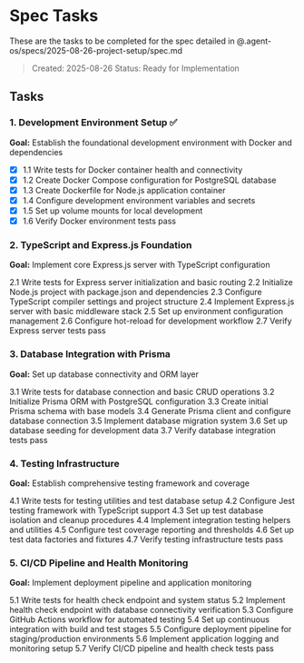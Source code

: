 # Spec Tasks

These are the tasks to be completed for the spec detailed in @.agent-os/specs/2025-08-26-project-setup/spec.md

> Created: 2025-08-26
> Status: Ready for Implementation

## Tasks

### 1. Development Environment Setup ✅

**Goal:** Establish the foundational development environment with Docker and dependencies

- [x] 1.1 Write tests for Docker container health and connectivity
- [x] 1.2 Create Docker Compose configuration for PostgreSQL database
- [x] 1.3 Create Dockerfile for Node.js application container
- [x] 1.4 Configure development environment variables and secrets
- [x] 1.5 Set up volume mounts for local development
- [x] 1.6 Verify Docker environment tests pass

### 2. TypeScript and Express.js Foundation

**Goal:** Implement core Express.js server with TypeScript configuration

2.1 Write tests for Express server initialization and basic routing
2.2 Initialize Node.js project with package.json and dependencies
2.3 Configure TypeScript compiler settings and project structure
2.4 Implement Express.js server with basic middleware stack
2.5 Set up environment configuration management
2.6 Configure hot-reload for development workflow
2.7 Verify Express server tests pass

### 3. Database Integration with Prisma

**Goal:** Set up database connectivity and ORM layer

3.1 Write tests for database connection and basic CRUD operations
3.2 Initialize Prisma ORM with PostgreSQL configuration
3.3 Create initial Prisma schema with base models
3.4 Generate Prisma client and configure database connection
3.5 Implement database migration system
3.6 Set up database seeding for development data
3.7 Verify database integration tests pass

### 4. Testing Infrastructure

**Goal:** Establish comprehensive testing framework and coverage

4.1 Write tests for testing utilities and test database setup
4.2 Configure Jest testing framework with TypeScript support
4.3 Set up test database isolation and cleanup procedures
4.4 Implement integration testing helpers and utilities
4.5 Configure test coverage reporting and thresholds
4.6 Set up test data factories and fixtures
4.7 Verify testing infrastructure tests pass

### 5. CI/CD Pipeline and Health Monitoring

**Goal:** Implement deployment pipeline and application monitoring

5.1 Write tests for health check endpoint and system status
5.2 Implement health check endpoint with database connectivity verification
5.3 Configure GitHub Actions workflow for automated testing
5.4 Set up continuous integration with build and test stages
5.5 Configure deployment pipeline for staging/production environments
5.6 Implement application logging and monitoring setup
5.7 Verify CI/CD pipeline and health check tests pass